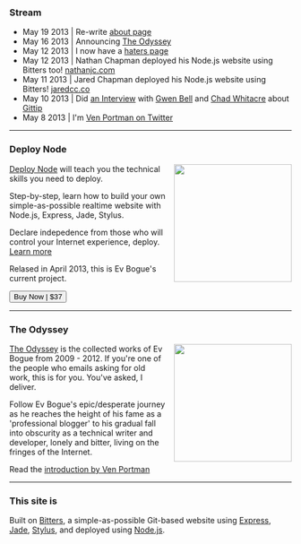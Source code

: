 ### Stream

+ May 19 2013 | Re-write [about page](/about)
+ May 16 2013 | Announcing [The Odyssey](/odyssey)
+ May 12 2013 | I now have a [haters page](/haters)
+ May 12 2013 | Nathan Chapman deployed his Node.js website using Bitters too! [nathanjc.com](http://www.nathanjc.com/)
+ May 11 2013 | Jared Chapman deployed his Node.js website using Bitters! [jaredcc.co](http://jaredcc.co/)
+ May 10 2013 | Did [an Interview](http://www.youtube.com/watch?v=VinWkC4JMMs) with [Gwen Bell](http://gwenbell.com) and [Chad Whitacre](http://whit537.org/) about [Gittip](http://gittip.com) 
+ May 8 2013 | I'm [Ven Portman on Twitter](http://twitter.com/venportman)

***

### Deploy Node

<a href="http://deploy.evbogue.com"><img src="/images/deploy.jpg" width="210px" class="profile" style="float: right; margin-left: 1em;"></a> [Deploy Node](http://deploy.evbogue.com) will teach you the technical skills you need to deploy. 

Step-by-step, learn how to build your own simple-as-possible realtime website with Node.js, Express, Jade, Stylus.

Declare indepedence from those who will control your Internet experience, deploy. [Learn more](http://deploy.evbogue.com)

Relased in April 2013, this is Ev Bogue's current project.

<a href="http://evbogue.fetchapp.com/sell/sfasaixe/ppc"><button class="button">Buy Now | $37</button></a>

***

### The Odyssey

<a href="/odyssey"><img src="/images/theodyssey.jpg" width="210px" class="profile" style="float: right; margin-left: 1em;"></a> [The Odyssey](/odyssey) is the collected works of Ev Bogue from 2009 - 2012. If you're one of the people who emails asking for old work, this is for you. You've asked, I deliver.

Follow Ev Bogue's epic/desperate journey as he reaches the height of his fame as a 'professional blogger' to his gradual fall into obscurity as a technical writer and developer, lonely and bitter, living on the fringes of the Internet.

Read the [introduction by Ven Portman](/odyssey)



***

### This site is

Built on [Bitters](http://bitters.evbogue.com/), a simple-as-possible Git-based website using [Express](http://expressjs.com/), [Jade](http://jade-lang.com/), [Stylus](http://learnboost.github.io/stylus/), and deployed using [Node.js](http://nodejs.org).
